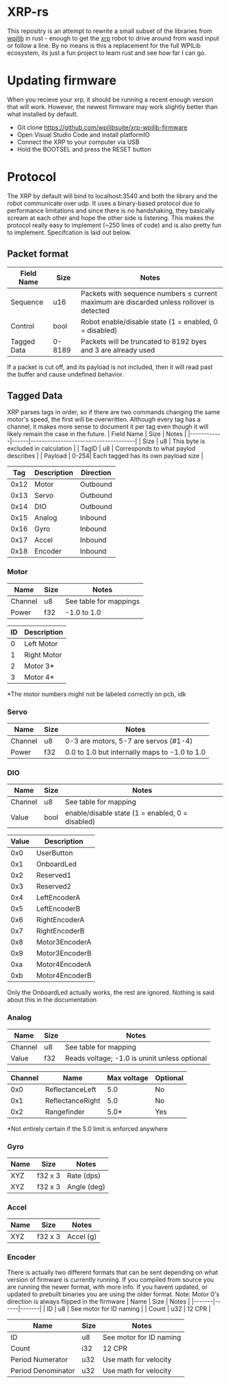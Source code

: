 # XRP-rs
This repositry is an attempt to rewrite a small subset of the libraries from [wpilib](https://github.com/wpilibsuite/allwpilib) in rust - enough to get the [xrp](https://www.sparkfun.com/experiential-robotics-platform-xrp-kit-beta.html) robot to drive around from wasd input or follow a line. By no means is this a replacement for the full WPILib ecosystem, its just a fun project to learn rust and see how far I can go. 

# Updating firmware
When you recieve your xrp, it should be running a recent enough version that will work. However, the newest firmware may work slightly better than what installed by default.
- Git clone https://github.com/wpilibsuite/xrp-wpilib-firmware
- Open Visual Studio Code and install platformIO
- Connect the XRP to your computer via USB
- Hold the BOOTSEL and press the RESET button

# Protocol
The XRP by default will bind to localhost:3540 and both the library and the robot communicate over udp. It uses a binary-based protocol due to performance limitations and since there is no handshaking, they basically scream at each other and hope the other side is listening. This makes the protocol really easy to implement (~250 lines of code) and is also pretty fun to implement. Specifcation is laid out below.

## Packet format
| Field Name  | Size	| Notes  |
|-------------|---------|--------|
| Sequence    | u16     | Packets with sequence numbers ≤ current maximum are discarded unless rollover is detected |
| Control     | bool    | Robot enable/disable state (1 = enabled, 0 = disabled) |
| Tagged Data | 0-8189  | Packets will be truncated to 8192 byes and 3 are already used|

If a packet is cut off, and its payload is not included, then it will read past the buffer and cause undefined behavior. 


## Tagged Data
XRP parses tags in order, so if there are two commands changing the same motor's speed, the first will be overwritten. Although every tag has a channel, it makes more sense to document it per tag even though it will likely remain the case in the future.
| Field Name | Size | Notes                                |
|------------|------|--------------------------------------|
| Size       | u8   | This byte is excluded in calculation  |
| TagID      | u8   | Corresponds to what paylod describes |
| Payload    | 0-254| Each tagged has its own payload size |


| Tag  | Description | Direction |
|------|-------------|-----------|
| 0x12 | Motor       | Outbound  |
| 0x13 | Servo       | Outbound  |
| 0x14 | DIO         | Outbound  |
| 0x15 | Analog      | Inbound   |
| 0x16 | Gyro        | Inbound   |
| 0x17 | Accel       | Inbound   |
| 0x18 | Encoder     | Inbound   |


### Motor
| Name    | Size | Notes                  | 
|---------|------|------------------------|
| Channel | u8   | See table for mappings |
| Power   | f32  | -1.0 to 1.0            |

| ID | Description |
|----|-------------|
| 0  | Left Motor  |
| 1  | Right Motor |
| 2  | Motor 3*    |
| 3  | Motor 4*    |

*The motor numbers might not be labeled correctly on pcb, idk

### Servo
| Name    | Size | Notes        | 
|---------|------|--------------|
| Channel | u8   | 0-3 are motors, 5-7 are servos (#1-4)|
| Power   | f32  | 0.0 to 1.0 but internally maps to -1.0 to 1.0 |

### DIO
| Name    | Size | Notes                 | 
|---------|------|-----------------------|
| Channel | u8   | See table for mapping |
| Value   | bool | enable/disable state (1 = enabled, 0 = disabled) |

| Value | Description    |
|-------|----------------|
| 0x0   | UserButton     |
| 0x1   | OnboardLed     |
| 0x2   | Reserved1      |
| 0x3   | Reserved2      |
| 0x4   | LeftEncoderA   |
| 0x5   | LeftEncoderB   |
| 0x6   | RightEncoderA  |
| 0x7   | RightEncoderB  |
| 0x8   | Motor3EncoderA |
| 0x9   | Motor3EncoderB |
| 0xa   | Motor4EncoderA |
| 0xb   | Motor4EncoderB |

Only the OnboardLed actually works, the rest are ignored. Nothing is said about this in the documentation

### Analog
| Name    | Size | Notes                         |
|---------|------|-------------------------------|
| Channel | u8   | See table for mapping         |
| Value   | f32  | Reads voltage; -1.0 is uninit unless optional |

| Channel | Name | Max voltage | Optional |
|------|---------|------------|-----------|
| 0x0  | ReflectanceLeft | 5.0   | No |
| 0x1  | ReflectanceRight | 5.0   | No |
| 0x2  | Rangefinder | 5.0*  | Yes |

*Not entirely certain if the 5.0 limit is enforced anywhere

### Gyro
| Name | Size    | Notes       |
|------|---------|-------------|
| XYZ  | f32 x 3 | Rate (dps)  |
| XYZ  | f32 x 3 | Angle (deg) |

### Accel
| Name | Size    | Notes       |
|------|---------|-------------|
| XYZ  | f32 x 3 | Accel (g)   |

### Encoder
There is actually two different formats that can be sent depending on what version of firmware is currently running. If you compiled from source you are running the newer format, with more info. If you havent updated, or updated to prebuilt binaries you are using the older format. Note: Motor 0's direction is always flipped in the firmware
| Name  | Size | Notes |
|-------|------|-------|
| ID    | u8   | See motor for ID naming |
| Count | u32  | 12 CPR |

| Name               | Size | Notes                   |
|--------------------|------|-------------------------|
| ID                 | u8   | See motor for ID naming |
| Count              | i32  | 12 CPR                  |
| Period Numerator   | u32  | Use math for velocity   |
| Period Denominator | u32  | Use math for velocity   |
